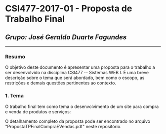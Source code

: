 # **CSI477-2017-01 - Proposta de Trabalho Final**
## *Grupo: José Geraldo Duarte Fagundes*

--------------

<!-- Descrever um resumo sobre o trabalho. -->

### Resumo
O objetivo deste documento é apresentar uma proposta para o trabalho a ser desenvolvido na disciplina CSI477 -- Sistemas WEB I. É uma breve descrição sobre o tema que será abordado, bem como o escopo, as restrições e demais questões pertinentes ao contexto.

<!-- Apresentar o tema. -->
### 1. Tema

  O trabalho final tem como tema o desenvolvimento de um site para compra e venda de produtos e serviços:

  O detalhamento completo da proposta pode ser encontrado no arquivo "PropostaTPFinalCompraEVendas.pdf" neste repositório.